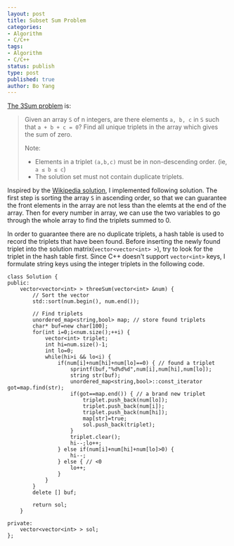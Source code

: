 ```yaml
---
layout: post
title: Subset Sum Problem  
categories: 
- Algorithm
- C/C++ 
tags:
- Algorithm
- C/C++
status: publish
type: post
published: true
author: Bo Yang
---
```


[The 3Sum problem](https://oj.leetcode.com/problems/3sum/) is:

> Given an array `S` of n integers, are there elements `a, b, c` in `S` such that `a + b + c = 0`? Find all unique triplets in the array which gives the sum of zero.
>
> Note:
>
> * Elements in a triplet `(a,b,c)` must be in non-descending order. (ie, `a ≤ b ≤ c`)
> * The solution set must not contain duplicate triplets.

Inspired by the [Wikipedia solution](http://en.wikipedia.org/wiki/3SUM), I implemented following solution. The first step is sorting the array `S` in ascending order, so that we can guarantee the front elements in the array are not less than the elemts at the end of the array. Then for every number in array, we can use the two variables to go through the whole array to find the triplets summed to 0. 

In order to guarantee there are no duplicate triplets, a hash table is used to record the triplets that have been found. Before inserting the newly found triplet into the solution matrix(`vector<vector<int> >`), try to look for the triplet in the hash table first. Since C++ doesn't support `vector<int>` keys, I formulate string keys using the integer triplets in the following code.

	class Solution {
	public:
	    vector<vector<int> > threeSum(vector<int> &num) {
			// Sort the vector
			std::sort(num.begin(), num.end());
			
			// Find triplets
			unordered_map<string,bool> map; // store found triplets
			char* buf=new char[100];
			for(int i=0;i<num.size();++i) {
				vector<int> triplet;
				int hi=num.size()-1;
				int lo=0;
				while(hi>i && lo<i) {
					if(num[i]+num[hi]+num[lo]==0) { // found a triplet
						sprintf(buf,"%d%d%d",num[i],num[hi],num[lo]);
						string str(buf);
						unordered_map<string,bool>::const_iterator got=map.find(str);
						if(got==map.end()) { // a brand new triplet
							triplet.push_back(num[lo]);
							triplet.push_back(num[i]);
							triplet.push_back(num[hi]);
							map[str]=true;
							sol.push_back(triplet);
						}
						triplet.clear();
						hi--;lo++;
					} else if(num[i]+num[hi]+num[lo]>0) {
						hi--;
					} else { // <0
						lo++;
					}
				}
			}
			delete [] buf;
	
			return sol;
	    }
		
	private:
		vector<vector<int> > sol;
	};

